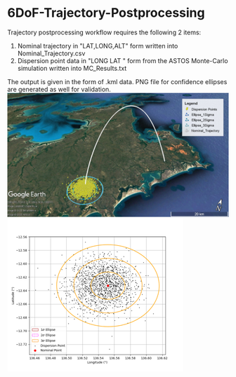 # 6DoF-Trajectory-Postprocessing

Trajectory postprocessing workflow requires the following 2 items:
1. Nominal trajectory in "LAT,LONG,ALT" form written into Nominal_Trajectory.csv
2. Dispersion point data in "LONG LAT <etc>" form from the ASTOS Monte-Carlo simulation written into MC_Results.txt

The output is given in the form of .kml data. PNG file for confidence ellipses are generated as well for validation.
<img src="KML_Visualization.jpg" width="550">
<img src="/Postprocessing/Data/Nominal/Ellipse_MC.png" width="400"> 

